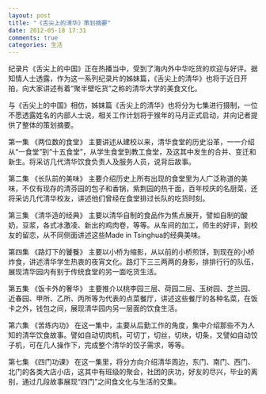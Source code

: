 ```yaml
---
layout: post
title: "《舌尖上的清华》策划摘要"
date: 2012-05-18 17:31
comments: true
categories: 生活
---
```

纪录片《舌尖上的中国》正在热播当中，受到了海内外中华吃货的欢迎与好评。据知情人士透露，作为这一系列纪录片的姊妹篇，《舌尖上的清华》也将于近日开拍，向大家讲述有着“聚半壁吃货”之称的清华大学的美食文化。

与《舌尖上的中国》相仿，姊妹篇《舌尖上的清华》也将分为七集进行摄制，一位不愿透露姓名的内部人士说，相关工作计划将于猴年的马月正式启动，并向记者提供了整体的策划摘要。

第一集 《两位数的食堂》 主要讲述从建校以来，清华食堂的历史沿革，一一介绍从“一食堂”到“十五食堂”，从学生食堂到教工食堂，及这其中发生的合并、变迁和新生。将采访几代清华饮食负责人及服务人员，说背后故事。

第二集 《长队前的美味》 主要介绍历史上所有出现的食堂里为人广泛称道的美味，不仅有现存的清芬园的包子和香锅，紫荆园的热干面，百年校庆的名厨菜，还将采访几代清华校友，讲述他们曾经在食堂排过长队的吃货时刻。

第三集 《清华造的经典》 主要以清华自制的食品作为焦点展开，譬如自制的酸奶，豆浆，各式冰激凌、新出的鸡肉卷，等等。从车间的加工，师生的好评，到校友的留恋，从不同侧面讲述这些Made in Tsinghua的经典美味。

第四集 《路灯下的饕餮》 主要以小桥为缩影，从以前的小桥煎饼，到现在的小桥炸食，讲述清华学生热衷的夜宵文化。路灯下三三两两的身影，排排行行的队伍，展现清华园内有别于传统食堂的另一面吃货生活。

第五集 《饭卡外的奢华》 主要推介以桃李园三层、荷园二层、玉树园、芝兰园、近春园、甲所、乙所、丙所等为代表的点菜餐厅，讲述这些餐厅的各种名菜，在饭卡之外，钱包之间，展现清华园内另一层面的饮食生活。

第六集 《苦练内功》 在这一集中，主要从后勤工作的角度，集中介绍那些不为人知的清华饮食故事。譬如自动切肉机，可切丁，切丝，切块，切条，又譬如自动饺子机，可在几人操作下，完成整个清华的饺子需求，等等。

第七集 《四门功课》 在这一集里，将分方向介绍清华周边，东门、南门、西门、北门的各类大店小店，这其中有班级的聚会，社团的庆功，好友的尽兴，毕业的离别，通过几段故事展现“四门”之间食文化与生活的交集。